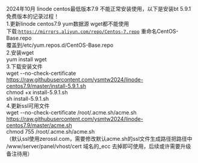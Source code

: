 2024年10月 linode centos最低版本7.9 不能正常安装使用，以下是安装bt 5.9.1免费版本的记录过程！<br>
1.更新linode centos7.9 yum数据源 wget都不能使用<br>
下载:<code>https://mirrors.aliyun.com/repo/Centos-7.repo</code> 重命名CentOS-Base.repo <br>
覆盖到/etc/yum.repos.d/CentOS-Base.repo<br>
2.安装wget<br>
yum install wget<br>
3.下载安装文件<br>
wget --no-check-certificate https://raw.githubusercontent.com/ysmtw2024/linode-centos7.9/master/install-5.9.1.sh<br>
chmod +x install-5.9.1.sh<br>
sh install-5.9.1.sh<br>
4.更新ssl可用文件<br>
wget --no-check-certificate /root/.acme.sh/acme.sh https://raw.githubusercontent.com/ysmtw2024/linode-centos7.9/master/acme.sh<br>
chmod 755 /root/.acme.sh/acme.sh<br>
（默认ssl使用zerossl.com，需要修改默认acme.sh的ssl文件生成路径把路径中<br>
/www/server/panel/vhost/cert 域名的_ecc 去掉即可使用，后续或许需要升级备注待用）
